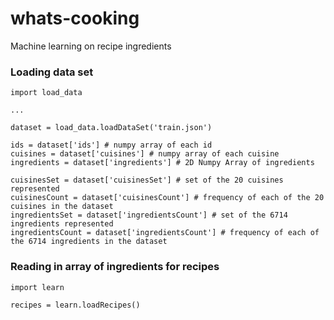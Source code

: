 # whats-cooking
Machine learning on recipe ingredients

### Loading data set

```
import load_data

...

dataset = load_data.loadDataSet('train.json')

ids = dataset['ids'] # numpy array of each id
cuisines = dataset['cuisines'] # numpy array of each cuisine
ingredients = dataset['ingredients'] # 2D Numpy Array of ingredients

cuisinesSet = dataset['cuisinesSet'] # set of the 20 cuisines represented
cuisinesCount = dataset['cuisinesCount'] # frequency of each of the 20 cuisines in the dataset
ingredientsSet = dataset['ingredientsCount'] # set of the 6714 ingredients represented
ingredientsCount = dataset['ingredientsCount'] # frequency of each of the 6714 ingredients in the dataset
```

### Reading in array of ingredients for recipes

```
import learn

recipes = learn.loadRecipes()
```
